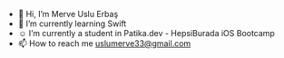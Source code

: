 - 👋 Hi, I’m Merve Uslu Erbaş
- 🌱 I’m currently learning Swift
- ☺️ I’m currently a student in Patika.dev - HepsiBurada iOS Bootcamp
- 📫 How to reach me uslumerve33@gmail.com


<!---
cokomell/cokomell is a ✨ special ✨ repository because its `README.md` (this file) appears on your GitHub profile.
You can click the Preview link to take a look at your changes.
--->
